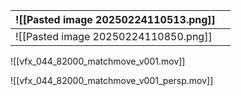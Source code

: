 
| ![[Pasted image 20250224110513.png]] |     |
| ------------------------------------ | --- |
| ![[Pasted image 20250224110850.png]] |     |
![[vfx_044_82000_matchmove_v001.mov]]

![[vfx_044_82000_matchmove_v001_persp.mov]]